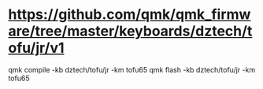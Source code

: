 # https://github.com/qmk/qmk_firmware/tree/master/keyboards/dztech/tofu/jr/v1

qmk compile -kb dztech/tofu/jr -km tofu65
qmk flash -kb dztech/tofu/jr -km tofu65
